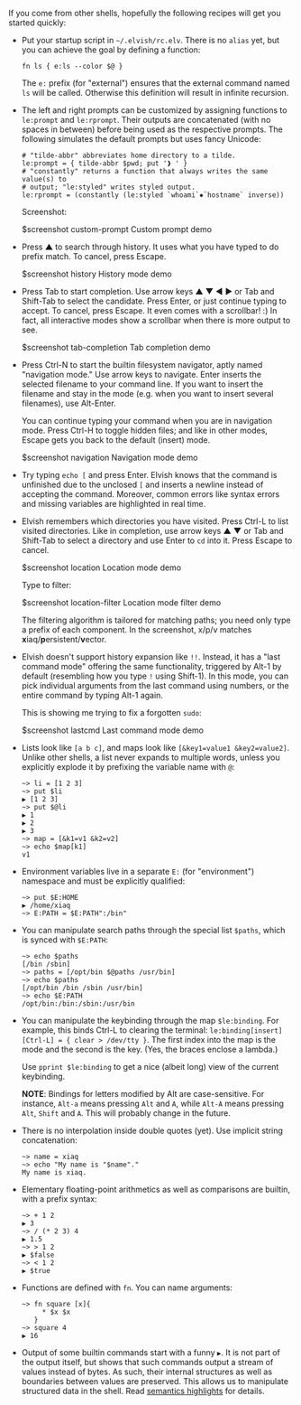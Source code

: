 If you come from other shells, hopefully the following recipes will get you started quickly:

*   Put your startup script in `~/.elvish/rc.elv`. There is no `alias` yet,
    but you can achieve the goal by defining a function:

    ```elvish
    fn ls { e:ls --color $@ }
    ```

    The `e:` prefix (for "external") ensures that the external command named
    `ls` will be called. Otherwise this definition will result in infinite
    recursion.

*   The left and right prompts can be customized by assigning functions to
    `le:prompt` and `le:rprompt`. Their outputs are concatenated (with no
    spaces in between) before being used as the respective prompts. The
    following simulates the default prompts but uses fancy Unicode:

    ```elvish
    # "tilde-abbr" abbreviates home directory to a tilde.
    le:prompt = { tilde-abbr $pwd; put '❱ ' }
    # "constantly" returns a function that always writes the same value(s) to
    # output; "le:styled" writes styled output.
    le:rprompt = (constantly (le:styled `whoami`✸`hostname` inverse))
    ```

    Screenshot:

    $screenshot custom-prompt Custom prompt demo

*   Press <span class="key">▲&#xfe0e;</span> to search through history. It
    uses what you have typed to do prefix match. To cancel, press <span
    class="key">Escape</span>.

    $screenshot history History mode demo

*   Press <span class="key">Tab</span> to start completion. Use arrow keys
    <span class="key">▲&#xfe0e;</span>
    <span class="key">▼&#xfe0e;</span>
    <span class="key">◀&#xfe0e;</span>
    <span class="key">▶&#xfe0e;</span>
    or <span class="key">Tab</span> and <span class="key">Shift-Tab</span>
    to select the candidate. Press <span class="key">Enter</span>, or just
    continue typing to accept. To cancel, press <span
    class="key">Escape.</span> It even comes with a scrollbar! :) In fact,
    all interactive modes show a scrollbar when there is more output to see.

    $screenshot tab-completion Tab completion demo

*   Press <span class="key">Ctrl-N</span> to start the builtin filesystem
    navigator, aptly named "navigation mode." Use arrow keys to navigate.
    <span class="key">Enter</span> inserts the selected filename to your
    command line. If you want to insert the filename and stay in the mode
    (e.g. when you want to insert several filenames), use <span
    class="key">Alt-Enter</span>.

    You can continue typing your command when you are in navigation mode.
    Press <span class="key">Ctrl-H</span> to toggle hidden files; and like in
    other modes, <span class="key">Escape</span> gets you back to the default
    (insert) mode.

    $screenshot navigation Navigation mode demo

*   Try typing `echo [` and press <span class="key">Enter</span>. Elvish knows that the command is unfinished due to the unclosed `[` and inserts a newline instead of accepting the command. Moreover, common errors like syntax errors and missing variables are highlighted in real time.

*   Elvish remembers which directories you have visited. Press <span
    class="key">Ctrl-L</span> to list visited directories. Like in completion,
    use arrow keys
    <span class="key">▲&#xfe0e;</span>
    <span class="key">▼&#xfe0e;</span>
    or <span class="key">Tab</span> and <span class="key">Shift-Tab</span> to
    select a directory and use Enter to `cd` into it. Press <span
    class="key">Escape</span> to cancel.

    $screenshot location Location mode demo

    Type to filter:

    $screenshot location-filter Location mode filter demo

    The filtering algorithm is tailored for matching paths; you need only type
    a prefix of each component. In the screenshot, x/p/v matches
    **x**iaq/**p**ersistent/**v**ector.

*   Elvish doesn't support history expansion like `!!`. Instead, it has a
    "last command mode" offering the same functionality, triggered by <span
    class="key">Alt-1</span> by default (resembling how you type `!` using
    <span class="key">Shift-1</span>). In this mode, you can pick individual
    arguments from the last command using numbers, or the entire command by
    typing <span class="key">Alt-1</span> again.

    This is showing me trying to fix a forgotten `sudo`:

    $screenshot lastcmd Last command mode demo

*   Lists look like `[a b c]`, and maps look like `[&key1=value1 &key2=value2]`. Unlike other shells, a list never expands to multiple words, unless you explicitly explode it by prefixing the variable name with `@`:

    ```elvish-transcript
    ~> li = [1 2 3]
    ~> put $li
    ▶ [1 2 3]
    ~> put $@li
    ▶ 1
    ▶ 2
    ▶ 3
    ~> map = [&k1=v1 &k2=v2]
    ~> echo $map[k1]
    v1
    ```

*   Environment variables live in a separate `E:` (for "environment") namespace and must be explicitly qualified:

    ```elvish-transcript
    ~> put $E:HOME
    ▶ /home/xiaq
    ~> E:PATH = $E:PATH":/bin"
    ```

*   You can manipulate search paths through the special list `$paths`, which is synced with `$E:PATH`:

    ```elvish-transcript
    ~> echo $paths
    [/bin /sbin]
    ~> paths = [/opt/bin $@paths /usr/bin]
    ~> echo $paths
    [/opt/bin /bin /sbin /usr/bin]
    ~> echo $E:PATH
    /opt/bin:/bin:/sbin:/usr/bin
    ```

*   You can manipulate the keybinding through the map `$le:binding`. For
    example, this binds <span class="key">Ctrl-L</span> to clearing the
    terminal: `le:binding[insert][Ctrl-L] = { clear > /dev/tty }`. The first
    index into the map is the mode and the second is the key. (Yes, the braces
    enclose a lambda.)

    Use `pprint $le:binding` to get a nice (albeit long) view of the current
    keybinding.

    **NOTE**: Bindings for letters modified by Alt are case-sensitive. For
    instance, `Alt-a` means pressing `Alt` and `A`, while `Alt-A` means
    pressing `Alt`, `Shift` and `A`. This will probably change in the future.

*   There is no interpolation inside double quotes (yet). Use implicit string concatenation:

    ```elvish-transcript
    ~> name = xiaq
    ~> echo "My name is "$name"."
    My name is xiaq.
    ```

*   Elementary floating-point arithmetics as well as comparisons are builtin,
    with a prefix syntax:

    ```elvish-transcript
    ~> + 1 2
    ▶ 3
    ~> / (* 2 3) 4
    ▶ 1.5
    ~> > 1 2
    ▶ $false
    ~> < 1 2
    ▶ $true
    ```

*   Functions are defined with `fn`. You can name arguments:

    ```elvish-transcript
    ~> fn square [x]{
         * $x $x
       }
    ~> square 4
    ▶ 16
    ```

*   Output of some builtin commands start with a funny `▶`. It is not part of
    the output itself, but shows that such commands output a stream of values
    instead of bytes. As such, their internal structures as well as boundaries
    between values are preserved. This allows us to manipulate structured data
    in the shell. Read [semantics
    highlights](/learn/semantics-highlights.html) for details.
